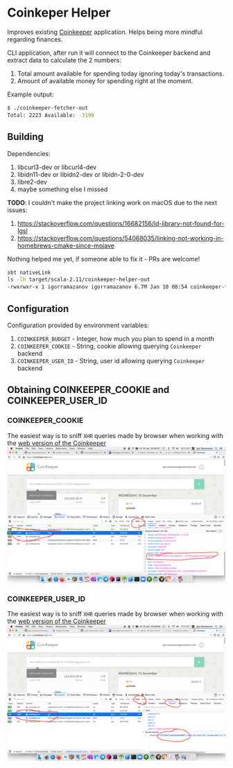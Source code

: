 # Coinkeper Helper
Improves existing [Coinkeeper](https://coinkeeper.me/) application. Helps being more mindful regarding finances.

CLI application, after run it will connect to the Coinkeeper backend and extract data to calculate the 2 numbers:

1. Total amount available for spending today ignoring today's transactions.
2. Amount of available money for spending right at the moment.

Example output:
```bash
$ ./coinkeeper-fetcher-out
Total: 2223 Available: -3199
```

## Building
Dependencies:
1. libcurl3-dev or libcurl4-dev
2. libidn11-dev or libidn2-dev or libidn-2-0-dev
3. libre2-dev
4. maybe something else I missed

**TODO**: I couldn't make the project linking work on macOS due to the next issues:
1. https://stackoverflow.com/questions/16682156/ld-library-not-found-for-lgsl
2. https://stackoverflow.com/questions/54068035/linking-not-working-in-homebrews-cmake-since-mojave

Nothing helped me yet, if someone able to fix it - PRs are welcome!

```bash
sbt nativeLink
ls -lh target/scala-2.11/coinkeeper-helper-out
-rwxrwxr-x 1 igorramazanov igorramazanov 6.7M Jan 10 08:54 coinkeeper-fetcher-out
```

## Configuration
Configuration provided by environment variables:
1. `COINKEEPER_BUDGET` - Integer, how much you plan to spend in a month
2. `COINKEEPER_COOKIE` - String, cookie allowing querying `Coinkeeper` backend
3. `COINKEEPER_USER_ID` - String, user id allowing querying `Coinkeeper` backend

## Obtaining COINKEEPER_COOKIE and COINKEEPER_USER_ID

### COINKEEPER_COOKIE
The easiest way is to sniff `XHR` queries made by browser when working with the [web version of the Coinkeeper](https://coinkeeper.me)
![How to find out cookie](/cookie.png)

### COINKEEPER_USER_ID
The easiest way is to sniff `XHR` queries made by browser when working with the [web version of the Coinkeeper](https://coinkeeper.me)
![How to find out user id](/user_id.png)
